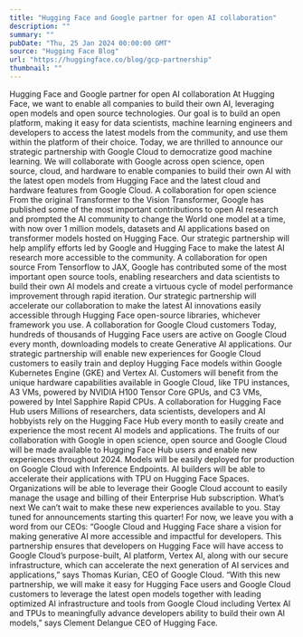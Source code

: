 ```yaml
---
title: "Hugging Face and Google partner for open AI collaboration"
description: ""
summary: ""
pubDate: "Thu, 25 Jan 2024 00:00:00 GMT"
source: "Hugging Face Blog"
url: "https://huggingface.co/blog/gcp-partnership"
thumbnail: ""
---
```


Hugging Face and Google partner for open AI collaboration
At Hugging Face, we want to enable all companies to build their own AI, leveraging open models and open source technologies. Our goal is to build an open platform, making it easy for data scientists, machine learning engineers and developers to access the latest models from the community, and use them within the platform of their choice.
Today, we are thrilled to announce our strategic partnership with Google Cloud to democratize good machine learning. We will collaborate with Google across open science, open source, cloud, and hardware to enable companies to build their own AI with the latest open models from Hugging Face and the latest cloud and hardware features from Google Cloud.
A collaboration for open science
From the original Transformer to the Vision Transformer, Google has published some of the most important contributions to open AI research and prompted the AI community to change the World one model at a time, with now over 1 million models, datasets and AI applications based on transformer models hosted on Hugging Face.
Our strategic partnership will help amplify efforts led by Google and Hugging Face to make the latest AI research more accessible to the community.
A collaboration for open source
From Tensorflow to JAX, Google has contributed some of the most important open source tools, enabling researchers and data scientists to build their own AI models and create a virtuous cycle of model performance improvement through rapid iteration.
Our strategic partnership will accelerate our collaboration to make the latest AI innovations easily accessible through Hugging Face open-source libraries, whichever framework you use.
A collaboration for Google Cloud customers
Today, hundreds of thousands of Hugging Face users are active on Google Cloud every month, downloading models to create Generative AI applications.
Our strategic partnership will enable new experiences for Google Cloud customers to easily train and deploy Hugging Face models within Google Kubernetes Engine (GKE) and Vertex AI. Customers will benefit from the unique hardware capabilities available in Google Cloud, like TPU instances, A3 VMs, powered by NVIDIA H100 Tensor Core GPUs, and C3 VMs, powered by Intel Sapphire Rapid CPUs.
A collaboration for Hugging Face Hub users
Millions of researchers, data scientists, developers and AI hobbyists rely on the Hugging Face Hub every month to easily create and experience the most recent AI models and applications.
The fruits of our collaboration with Google in open science, open source and Google Cloud will be made available to Hugging Face Hub users and enable new experiences throughout 2024. Models will be easily deployed for production on Google Cloud with Inference Endpoints. AI builders will be able to accelerate their applications with TPU on Hugging Face Spaces. Organizations will be able to leverage their Google Cloud account to easily manage the usage and billing of their Enterprise Hub subscription.
What’s next
We can’t wait to make these new experiences available to you. Stay tuned for announcements starting this quarter! For now, we leave you with a word from our CEOs:
“Google Cloud and Hugging Face share a vision for making generative AI more accessible and impactful for developers. This partnership ensures that developers on Hugging Face will have access to Google Cloud’s purpose-built, AI platform, Vertex AI, along with our secure infrastructure, which can accelerate the next generation of AI services and applications,” says Thomas Kurian, CEO of Google Cloud.
“With this new partnership, we will make it easy for Hugging Face users and Google Cloud customers to leverage the latest open models together with leading optimized AI infrastructure and tools from Google Cloud including Vertex AI and TPUs to meaningfully advance developers ability to build their own AI models,” says Clement Delangue CEO of Hugging Face.